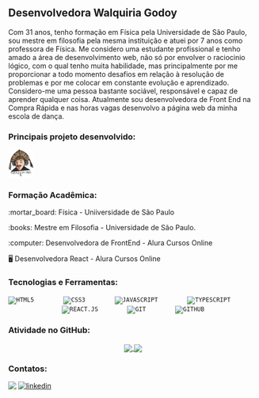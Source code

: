 ## Desenvolvedora Walquiria Godoy

<p>Com 31 anos, tenho formação em Física pela Universidade de São Paulo, sou mestre em filosofia pela mesma instituição e atuei por 7 anos como professora de Física. Me considero uma estudante profissional e tenho amado a área de desenvolvimento web, não só por envolver o raciocinio lógico, com o qual tenho muita habilidade, mas principalmente por me proporcionar a todo momento desafios em relação à resolução de problemas e por me colocar em constante evolução e aprendizado. Considero-me uma pessoa bastante sociável, responsável e capaz de aprender qualquer coisa. Atualmente sou desenvolvedora de Front End na Compra Rápida e nas horas vagas desenvolvo a página web da minha escola de dança. </p>

### Principais projeto desenvolvido:
  <a href="https://github.com/WalquiriaGodoy/react-typescript-web-page-lab"> <img width="50px" title = "React.ts" src="logolab2.png"/>
  </a>

### Formação Acadêmica:
<div style="display: inline_block"  >
<p> :mortar_board: Física - Uniiversidade de São Paulo </p>
<p> :books: Mestre em Filosofia - Universidade de São Paulo. </p>
<p> :computer: Desenvolvedora de FrontEnd - Alura Cursos Online</p> 
<p> 🖥️ Desenvolvedora React - Alura Cursos Online</p> 
</div>


### Tecnologias e Ferramentas: 
<div align="center">
<code><img width="40px" src="https://cdn.jsdelivr.net/gh/devicons/devicon/icons/html5/html5-original-wordmark.svg" title = "HTML5"/></code>
&nbsp;&nbsp;&nbsp;&nbsp;&nbsp;&nbsp;&nbsp;&nbsp;&nbsp;&nbsp;&nbsp;&nbsp;&nbsp;
<code><img width="40px" src="https://cdn.jsdelivr.net/gh/devicons/devicon/icons/css3/css3-original-wordmark.svg" title = "CSS3"/></code>
&nbsp;&nbsp;&nbsp;&nbsp;&nbsp;&nbsp;&nbsp;&nbsp;&nbsp;&nbsp;&nbsp;&nbsp;&nbsp;
<code><img width="40px" src="https://cdn.jsdelivr.net/gh/devicons/devicon/icons/javascript/javascript-original.svg" title = "JAVASCRIPT"/></code>
  &nbsp;&nbsp;&nbsp;&nbsp;&nbsp;&nbsp;&nbsp;&nbsp;&nbsp;&nbsp;&nbsp;&nbsp;&nbsp;
<code><img width="40px" src="https://cdn.jsdelivr.net/gh/devicons/devicon/icons/typescript/typescript-original.svg" title = "TYPESCRIPT"/></code>
&nbsp;&nbsp;&nbsp;&nbsp;&nbsp;&nbsp;&nbsp;&nbsp;&nbsp;&nbsp;&nbsp;&nbsp;&nbsp;
<code><img width="40px" src="https://img.icons8.com/color/344/react-native.png" title = "REACT.JS"/></code>
&nbsp;&nbsp;&nbsp;&nbsp;&nbsp;&nbsp;&nbsp;&nbsp;&nbsp;&nbsp;&nbsp;&nbsp;&nbsp;
<code><img width="40px" src="https://cdn.jsdelivr.net/gh/devicons/devicon/icons/git/git-original.svg" title = "GIT"/></code>
&nbsp;&nbsp;&nbsp;&nbsp;&nbsp;&nbsp;&nbsp;&nbsp;&nbsp;&nbsp;&nbsp;&nbsp;&nbsp;
<code><img width="40px" src="https://cdn.jsdelivr.net/gh/devicons/devicon/icons/github/github-original.svg" title = "GITHUB"/></code>
</div>

### Atividade no GitHub:
<p align="center">
  <a href="https://github.com/anuraghazra/github-readme-stats">
    <img
      align="center"
      src="https://github-readme-stats.vercel.app/api/top-langs/?username=WalquiriaGodoy&layout=compact&langs_count=7&theme=dracula"
    />
  </a>
  <a href="https://github.com/anuraghazra/github-readme-stats">
    <img
      align="center"
      height="165"
      src="https://github-readme-stats.vercel.app/api?username=WalquiriaGodoy&show_icons=true&theme=dracula&include_all_commits=true&count_private=true"
    />
  </a>
</p>

### Contatos:

<div>
<a href = "mailto:walquiriagodoy@gmail.com"><img width="80px" src="https://img.icons8.com/clouds/344/apple-mail.png" target="_blank"></a>
 <a href="www.linkedin.com/in/walquiria-godoy-502848226
">
    <img width="80px" src="https://i.ibb.co/RyZx12b/linkedin.png" alt="linkedin" style="vertical-align:top;">
  </a>
</div>



